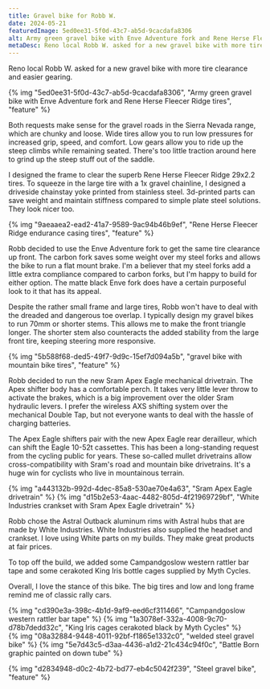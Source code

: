 ```yaml
---
title: Gravel bike for Robb W.
date: 2024-05-21
featuredImage: 5ed0ee31-5f0d-43c7-ab5d-9cacdafa8306
alt: Army green gravel bike with Enve Adventure fork and Rene Herse Fleecer Ridge tires
metaDesc: Reno local Robb W. asked for a new gravel bike with more tire clearance and easier gearing.
---
```


Reno local Robb W. asked for a new gravel bike with more tire clearance and easier gearing. 

{% img "5ed0ee31-5f0d-43c7-ab5d-9cacdafa8306", "Army green gravel bike with Enve Adventure fork and Rene Herse Fleecer Ridge tires", "feature" %}

Both requests make sense for the gravel roads in the Sierra Nevada range, which are chunky and loose. Wide tires allow you to run low pressures for increased grip, speed, and comfort. Low gears allow you to ride up the steep climbs while remaining seated. There's too little traction around here to grind up the steep stuff out of the saddle.

I designed the frame to clear the superb Rene Herse Fleecer Ridge 29x2.2 tires. To squeeze in the large tire with a 1x gravel chainline, I designed a driveside chainstay yoke printed from stainless steel. 3d-printed parts can save weight and maintain stiffness compared to simple plate steel solutions. They look nicer too. 

{% img "9aeaaea2-ead2-41a7-9589-9ac94b46b9ef", "Rene Herse Fleecer Ridge endurance casing tires", "feature" %}

Robb decided to use the Enve Adventure fork to get the same tire clearance up front. The carbon fork saves some weight over my steel forks and allows the bike to run a flat mount brake. I'm a believer that my steel forks add a little extra compliance compared to carbon forks, but I'm happy to build for either option. The matte black Enve fork does have a certain purposeful look to it that has its appeal.

Despite the rather small frame and large tires, Robb won't have to deal with the dreaded and dangerous toe overlap. I typically design my gravel bikes to run 70mm or shorter stems. This allows me to make the front triangle longer. The shorter stem also counteracts the added stability from the large front tire, keeping steering more responsive.

{% img "5b588f68-ded5-49f7-9d9c-15ef7d094a5b", "gravel bike with mountain bike tires", "feature" %}

Robb decided to run the new Sram Apex Eagle mechanical drivetrain. The Apex shifter body has a comfortable perch. It takes very little lever throw to activate the brakes, which is a big improvement over the older Sram hydraulic levers. I prefer the wireless AXS shifting system over the mechanical Double Tap, but not everyone wants to deal with the hassle of charging batteries.

The Apex Eagle shifters pair with the new Apex Eagle rear derailleur, which can shift the Eagle 10-52t cassettes. This has been a long-standing request from the cycling public for years. These so-called mullet drivetrains allow cross-compatibility with Sram's road and mountain bike drivetrains. It's a huge win for cyclists who live in mountainous terrain.

<div class="grid feature">
{% img "a443132b-992d-4dec-85a8-530ae70e4a63", "Sram Apex Eagle drivetrain" %}
{% img "d15b2e53-4aac-4482-805d-4f21969729bf", "White Industries crankset with Sram Apex Eagle drivetrain" %}
</div>

Robb chose the Astral Outback aluminum rims with Astral hubs that are made by White Industries. White Industries also supplied the headset and crankset. I love using White parts on my builds. They make great products at fair prices.

To top off the build, we added some Campandgoslow western rattler bar tape and some cerakoted King Iris bottle cages supplied by Myth Cycles.

Overall, I love the stance of this bike. The big tires and low and long frame remind me of classic rally cars. 

<div class="grid feature">
{% img "cd390e3a-398c-4b1d-9af9-eed6cf311466", "Campandgoslow western rattler bar tape" %}
{% img "1a3078ef-332a-4008-9c70-d78b7dedd32c", "King Iris cages cerakoted black by Myth Cycles" %}
</div>

<div class="grid feature">
{% img "08a32884-9448-4011-92bf-f1865e1332c0", "welded steel gravel bike" %}
{% img "5e7d43c5-d3aa-4436-a1d2-21c434c94f0c", "Battle Born graphic painted on down tube" %}
</div>

{% img "d2834948-d0c2-4b72-bd77-eb4c5042f239", "Steel gravel bike", "feature" %}



